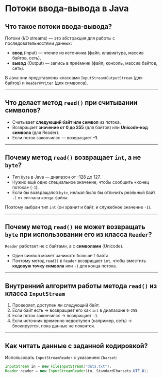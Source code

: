 # Потоки ввода-вывода в Java

## Что такое потоки ввода-вывода?  
Потоки (I/O streams) — это абстракция для работы с последовательностями данных:  
- **ввод** (Input) — чтение из источника (файл, клавиатура, массив байтов, сеть),  
- **вывод** (Output) — запись в приёмник (файл, консоль, массив байтов, сеть).  

В Java они представлены классами `InputStream`/`OutputStream` (для байтов) и `Reader`/`Writer` (для символов).

---

## Что делает метод `read()` при считывании символов?  
- Считывает **следующий байт или символ** из потока.  
- Возвращает **значение от 0 до 255** (для байтов) или **Unicode-код символа** (для Reader).  
- Если поток закончился — возвращает **-1**.  

---

## Почему метод `read()` возвращает `int`, а не `byte`?  
- Тип `byte` в Java — диапазон от -128 до 127.  
- Нужно ещё одно специальное значение, чтобы сообщить «конец потока» (`-1`).  
- Если бы возвращался `byte`, нельзя было бы отличить реальный байт `-1` от сигнала конца файла.  

Поэтому выбран тип `int` (он хранит и байт, и служебное значение `-1`).

---

## Почему метод `read()` не может возвращать `byte` при использовании его из класса `Reader`?  
`Reader` работает не с байтами, а с **символами** (Unicode).  
- Один символ может занимать больше 1 байта.  
- Поэтому метод `read()` в `Reader` возвращает `int`, чтобы вместить **кодовую точку символа** или `-1` для конца потока.  

---

## Внутренний алгоритм работы метода `read()` из класса `InputStream`  
1. Проверяет, доступен ли следующий байт.  
2. Если байт есть → возвращает его как `int` в диапазоне `0–255`.  
3. Если поток закончился → возвращает `-1`.  
4. Если источник временно недоступен (например, сеть) → блокируется, пока данные не появятся.  

---

## Как читать данные с заданной кодировкой?  
Использовать `InputStreamReader` с указанием `Charset`:  

```java
InputStream in = new FileInputStream("data.txt");
Reader reader = new InputStreamReader(in, StandardCharsets.UTF_8);

